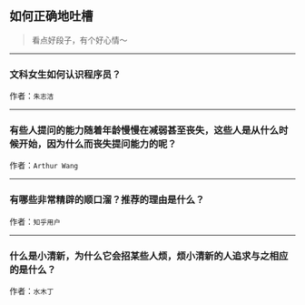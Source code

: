 ## 如何正确地吐槽

> 看点好段子，有个好心情～


 
---

### 文科女生如何认识程序员？

> 


作者：`朱志洁`

---

### 有些人提问的能力随着年龄慢慢在减弱甚至丧失，这些人是从什么时候开始，因为什么而丧失提问能力的呢？

> 


作者：`Arthur Wang`

---

### 有哪些非常精辟的顺口溜？推荐的理由是什么？

> 


作者：`知乎用户`

---

### 什么是小清新，为什么它会招某些人烦，烦小清新的人追求与之相应的是什么？

> 


作者：`水木丁`